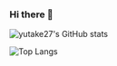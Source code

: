 ### Hi there 👋

<!--
**yutake27/yutake27** is a ✨ _special_ ✨ repository because its `README.md` (this file) appears on your GitHub profile.

Here are some ideas to get you started:

- 🔭 I’m currently working on ...
- 🌱 I’m currently learning ...
- 👯 I’m looking to collaborate on ...
- 🤔 I’m looking for help with ...
- 💬 Ask me about ...
- 📫 How to reach me: ...
- 😄 Pronouns: ...
- ⚡ Fun fact: ...
-->
![yutake27's GitHub stats](https://github-readme-stats.vercel.app/api?username=yutake27&count_private=True&show_icons=true)

![Top Langs](https://github-readme-stats.vercel.app/api/top-langs/?username=yutake27&count_private=True&layout=compact)

